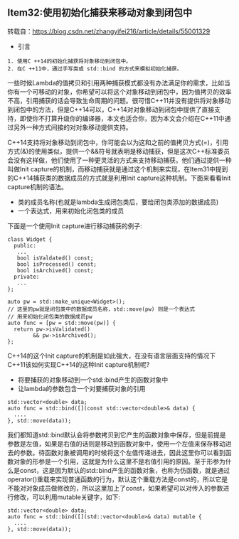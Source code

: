 ## Item32:使用初始化捕获来移动对象到闭包中
转载自：https://blog.csdn.net/zhangyifei216/article/details/55001329
* 引言
```
1. 使⽤C ++14的初始化捕获将对象移动到闭包中。
2. 在C ++11中，通过⼿写类或 std::bind 的⽅式来模拟初始化捕获。
```
一些时候Lambda的值拷贝和引用两种捕获模式都没有办法满足你的需求，比如当你有一个可移动的对象，你希望可以将这个对象移动到闭包中，因为值拷贝的效率不高，引用捕获的话会导致生命周期的问题。很可惜C++11并没有提供将对象移动到闭包中的方法，但是C++14可以，C++14对对象移动到闭包中提供了直接支持，即使你不打算升级你的编译器，本文也适合你，因为本文会介绍在C++11中通过另外一种方式间接的对对象移动提供支持。

C++14支持将对象移动到闭包中，你可能会以为这和之前的值拷贝方式(=)，引用方式(&)的使用类似，提供一个&&符号就表明是移动捕获，但是这次C++标准委员会没有这样做，他们使用了一种更灵活的方式来支持移动捕获。他们通过提供一种叫做Init capture的机制，而移动捕获就是通过这个机制来实现，在Item31中提到的C++14捕获类的数据成员的方式就是利用Init capture这种机制。下面来看看Init capture机制的语法。
* 类的成员名称(也就是lambda生成闭包类后，要给闭包类添加的数据成员)
* 一个表达式，用来初始化闭包类的成员

下面是一个使用Init capture进行移动捕获的例子:
```
class Widget {
  public:
   ...
   bool isValdated() const;
   bool isProcessed() const;
   bool isArchived() const;
  private:
   ...
};

auto pw = std::make_unique<Widget>();
// 这里的pw就是闭包类中的数据成员名称，std::move(pw) 则是一个表达式
// 用来初始化闭包类的数据成员pw
auto func = [pw = std::move(pw)] {
  return pw->isValidated()
        && pw->isArchived();
};
```
C++14的这个Init capture的机制是如此强大，在没有语言层面支持的情况下C++11该如何实现C++14的这种Init capture机制呢?
* 将要捕获的对象移动到一个std::bind产生的函数对象中
* 让lambda的参数包含一个对要捕获对象的引用
```
std::vector<double> data;
auto func = std::bind([](const std::vector<double>& data) {
  ....
}, std::move(data));
```
我们都知道std::bind默认会将参数拷贝到它产生的函数对象中保存，但是前提是参数是左值，如果是右值的话则是移动到函数对象中，使用一个左值来保存移动进去的参数。待函数对象被调用的时候将这个左值传递进去，因此这里你可以看到函数对象的形参是一个引用，这就是为什么这里不是右值引用的原因。至于形参为什么是const，这是因为默认的std::bind产生的函数对象，也称为仿函数，就是通过operator()重载来实现普通函数的行为，默认这个重载方法是const的，所以它是不能对对象成员做修改的，所以这里加上了const，如果希望可以对传入的参数进行修改，可以利用mutable关键字，如下:
```
std::vector<double> data;
auto func = std::bind([](std::vector<double>& data) mutable {
  ....
}, std::move(data));
```
